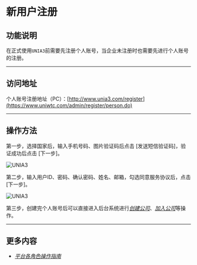 # 新用户注册

## **功能说明**

  在正式使用`UNIA3`前需要先注册个人账号，当企业未注册时也需要先进行个人账号的注册。

---

## **访问地址**

个人账号注册地址（PC）：[http://www.unia3.com/register](https://www.uniwtc.com/admin/register/person.do)

---

## **操作方法**

第一步，选择国家后，输入手机号码、图片验证码后点击 \[发送短信验证码\]，验证成功后点击 \[下一步\]。

<img :src="$withBase('/images/reg1.png')" alt="UNIA3">

第二步，输入用户ID、密码、确认密码、姓名、邮箱，勾选同意服务协议后，点击 \[下一步\]。

<img :src="$withBase('/images/reg2.png')" alt="UNIA3">

第三步，创建完个人账号后可以直接进入后台系统进行[*创建公司*](personal/psa100ma1)、[*加入公司*](personal/*)等操作。

---

## **更多内容**

* [*平台各角色操作指南*](*)
